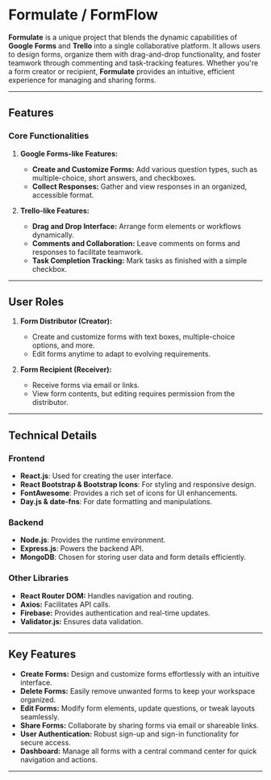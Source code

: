 # **Formulate / FormFlow**

**Formulate** is a unique project that blends the dynamic capabilities of **Google Forms** and **Trello** into a single collaborative platform. It allows users to design forms, organize them with drag-and-drop functionality, and foster teamwork through commenting and task-tracking features. Whether you're a form creator or recipient, **Formulate** provides an intuitive, efficient experience for managing and sharing forms.

---

## **Features**

### **Core Functionalities**
1. **Google Forms-like Features:**
   - **Create and Customize Forms:** Add various question types, such as multiple-choice, short answers, and checkboxes.
   - **Collect Responses:** Gather and view responses in an organized, accessible format.

2. **Trello-like Features:**
   - **Drag and Drop Interface:** Arrange form elements or workflows dynamically.
   - **Comments and Collaboration:** Leave comments on forms and responses to facilitate teamwork.
   - **Task Completion Tracking:** Mark tasks as finished with a simple checkbox.

---

## **User Roles**

1. **Form Distributor (Creator):**
   - Create and customize forms with text boxes, multiple-choice options, and more.
   - Edit forms anytime to adapt to evolving requirements.

2. **Form Recipient (Receiver):**
   - Receive forms via email or links.
   - View form contents, but editing requires permission from the distributor.

---

## **Technical Details**

### **Frontend**
- **React.js**: Used for creating the user interface.
- **React Bootstrap & Bootstrap Icons**: For styling and responsive design.
- **FontAwesome**: Provides a rich set of icons for UI enhancements.
- **Day.js & date-fns**: For date formatting and manipulations.

### **Backend**
- **Node.js**: Provides the runtime environment.
- **Express.js**: Powers the backend API.
- **MongoDB**: Chosen for storing user data and form details efficiently.

### **Other Libraries**
- **React Router DOM:** Handles navigation and routing.
- **Axios:** Facilitates API calls.
- **Firebase:** Provides authentication and real-time updates.
- **Validator.js:** Ensures data validation.

---

## **Key Features**

- **Create Forms:** Design and customize forms effortlessly with an intuitive interface.
- **Delete Forms:** Easily remove unwanted forms to keep your workspace organized.
- **Edit Forms:** Modify form elements, update questions, or tweak layouts seamlessly.
- **Share Forms:** Collaborate by sharing forms via email or shareable links.
- **User Authentication:** Robust sign-up and sign-in functionality for secure access.
- **Dashboard:** Manage all forms with a central command center for quick navigation and actions.

---
